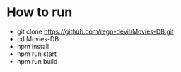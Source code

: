 How to run
=====================
* git clone https://github.com/rego-devil/Movies-DB.git
* cd Movies-DB
* npm install
* npm run start
* npm run build
